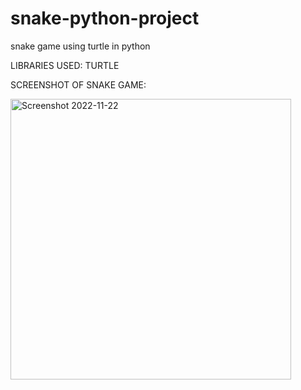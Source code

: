 # snake-python-project
snake game using turtle in python

LIBRARIES USED:
TURTLE


SCREENSHOT OF SNAKE GAME:


<img width="449" alt="Screenshot 2022-11-22 " src="https://user-images.githubusercontent.com/114097606/203244907-c29b9ffb-aed3-40d1-b7e8-9c47e837b66c.png">
